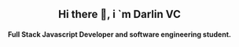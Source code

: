 <h2 align="center">Hi there 👋, i `m Darlin VC</h2>
<h4 align="center">Full Stack Javascript Developer and software engineering student.</h4>

